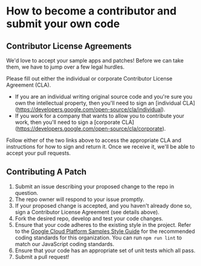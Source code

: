# How to become a contributor and submit your own code

## Contributor License Agreements

We'd love to accept your sample apps and patches! Before we can take them, we
have to jump over a few legal hurdles.

Please fill out either the individual or corporate Contributor License Agreement
(CLA).

  * If you are an individual writing original source code and you're sure you
    own the intellectual property, then you'll need to sign an [individual CLA]
    (https://developers.google.com/open-source/cla/individual).
  * If you work for a company that wants to allow you to contribute your work,
    then you'll need to sign a [corporate CLA]
    (https://developers.google.com/open-source/cla/corporate).

Follow either of the two links above to access the appropriate CLA and
instructions for how to sign and return it. Once we receive it, we'll be able to
accept your pull requests.

## Contributing A Patch

1. Submit an issue describing your proposed change to the repo in question.
1. The repo owner will respond to your issue promptly.
1. If your proposed change is accepted, and you haven't already done so, sign a Contributor License Agreement (see details above).
1. Fork the desired repo, develop and test your code changes.
1. Ensure that your code adheres to the existing style in the project. Refer to the
   [Google Cloud Platform Samples Style Guide](https://github.com/GoogleCloudPlatform/Template/wiki/style.html) for the
   recommended coding standards for this organization.  You can run `npm run lint` to match our JavaScript coding standards.
1. Ensure that your code has an appropriate set of unit tests which all pass.
1. Submit a pull request!
